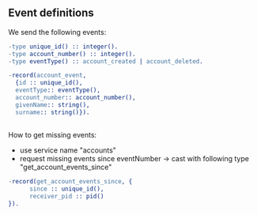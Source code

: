 
## Event definitions

We send the following events:

```erlang
-type unique_id() :: integer().
-type account_number() :: integer().
-type eventType() :: account_created | account_deleted.

-record(account_event,
  {id :: unique_id(),
  eventType:: eventType(),
  account_number:: account_number(),
  givenName:: string(),
  surname:: string()}).
```

## 

How to get missing events:

* use service name "accounts"
* request missing events since eventNumber
  -> cast with following type "get_account_events_since"

```erlang
-record(get_account_events_since, {
      since :: unique_id(),
      receiver_pid :: pid()
}).
```
